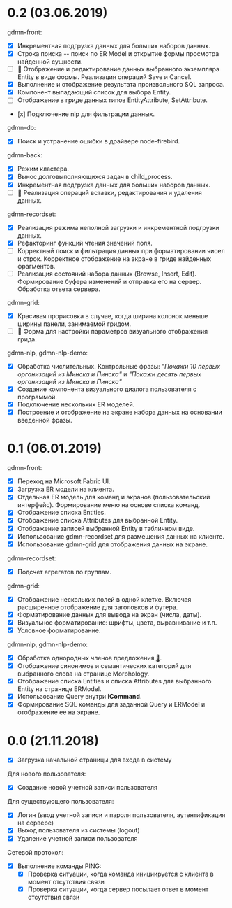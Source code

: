 # 0.2 (03.06.2019)

gdmn-front:

* [x] Инкрементная подгрузка данных для больших наборов данных.
* [x] Строка поиска -- поиск по ER Model и открытие формы просмотра найденной сущности.
* [ ] :running: Отображение и редактирование данных выбранного экземпляра Entity в виде формы. Реализация операций Save и Cancel.
* [x] Выполнение и отображение результата произвольного SQL запроса.
* [x] Компонент выпадающий список для выбора Entity.
* [ ] Отображение в гриде данных типов EntityAttribute, SetAttribute.
* [х] Подключение nlp для фильтрации данных.

gdmn-db:

* [x] Поиск и устранение ошибки в драйвере node-firebird.

gdmn-back:

* [x] Режим кластера.
* [x] Вынос долговыполняющихся задач в child_process.
* [x] Инкрементная подгрузка данных для больших наборов данных.
* [ ] :running: Реализация операций вставки, редактирования и удаления данных.

gdmn-recordset:

* [x] Реализация режима неполной загрузки и инкрементной подгрузки данных.
* [x] Рефакторинг функций чтения значений поля.
* [ ] Корректный поиск и фильтрация данных при форматировании чисел и строк. Корректное отображение на экране в гриде найденных фрагментов.
* [ ] Реализация состояний набора данных (Browse, Insert, Edit). Формирование буфера изменений и отправка его на сервер. Обработка ответа сервера.

gdmn-grid:

* [x] Красивая прорисовка в случае, когда ширина колонок меньше ширины панели, занимаемой гридом.
* [ ] :running: Форма для настройки параметров визуального отображения грида.

gdmn-nlp, gdmn-nlp-demo:

* [x] Обработка числительных. Контрольные фразы: _"Покажи 10 первых организаций из Минска и Пинска"_ и _"Покажи десять первых организаций из Минска и Пинска"_
* [x] Создание компонента визуального диалога пользователя с программой.
* [x] Подключение нескольких ER моделей.
* [x] Построение и отображение на экране набора данных на основании введенной фразы.

# 0.1 (06.01.2019)

gdmn-front:

* [x] Переход на Microsoft Fabric UI.
* [x] Загрузка ER модели на клиента.
* [x] Отдельная ER модель для команд и экранов (пользовательский интерфейс). Формирование меню на основе списка команд.
* [x] Отображение списка Entities.
* [x] Отображение списка Attributes для выбранной Entity.
* [x] Отображение записей выбранной Entity в табличном виде. 
* [x] Использование gdmn-recordset для размещения данных на клиенте.
* [x] Использование gdmn-grid для отображения данных на экране.

gdmn-recordset:

* [x] Подсчет агрегатов по группам.

gdmn-grid:

* [x] Отображение нескольких полей в одной клетке. Включая расширенное отображение для заголовков и футера.
* [x] Форматирование данных для вывода на экран (числа, даты). 
* [x] Визуальное форматирование: шрифты, цвета, выравнивание и т.п.
* [x] Условное форматирование.

gdmn-nlp, gdmn-nlp-demo:

* [x] Обработка однородных членов предложения [:scroll:](https://github.com/gsbelarus/gdmn/issues/26).
* [x] Отображение синонимов и семантических категорий для выбранного слова на странице Morphology. 
* [x] Отображение списка Entities и списка Attributes для выбранного Entity на странице ERModel.
* [x] Использование Query внутри **ICommand**.
* [x] Формирование SQL команды для заданной Query и ERModel и отображение ее на экране.

# 0.0 (21.11.2018)

* [x] Загрузка начальной страницы для входа в систему

Для нового пользователя:

* [x] Создание новой учетной записи пользователя 

Для существующего пользователя:

* [x] Логин (ввод учетной записи и пароля пользователя, аутентификация на сервере)
* [x] Выход пользователя из системы (logout)
* [x] Удаление учетной записи пользователя

Сетевой протокол:

* [x] Выполнение команды PING:
  * [x] Проверка ситуации, когда команда инициируется с клиента в момент отсутствия связи 
  * [x] Проверка ситуации, когда сервер посылает ответ в момент отсутствия связи

